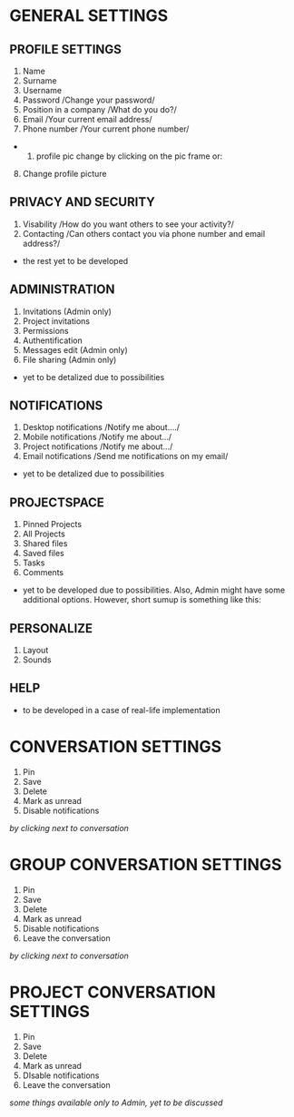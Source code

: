 # GENERAL SETTINGS
## PROFILE SETTINGS
1. Name
2. Surname
3. Username 
4. Password /Change your password/
5. Position in a company /What do you do?/
6. Email /Your current email address/
7. Phone number /Your current phone number/ 
  - 1. profile pic change by clicking on the pic frame or:
8. Change profile picture


## PRIVACY AND SECURITY
1. Visability /How do you want others to see your activity?/
2. Contacting /Can others contact you via phone number and email address?/

- the rest yet to be developed

## ADMINISTRATION
1. Invitations (Admin only)
2. Project invitations
3. Permissions 
4. Authentification
5. Messages edit (Admin only)
6. File sharing (Admin only)

- yet to be detalized due to possibilities

## NOTIFICATIONS
1. Desktop notifications /Notify me about..../
2. Mobile notifications /Notify me about.../
3. Project notifications /Notify me about.../
4. Email notifications /Send me notifications on my email/

- yet to be detalized due to possibilities

## PROJECTSPACE
1. Pinned Projects
2. All Projects
3. Shared files
4. Saved files
5. Tasks
6. Comments

- yet to be developed due to possibilities. Also, Admin might have some additional options. However, short sumup is something like this:


## PERSONALIZE
1. Layout
2. Sounds

## HELP
- to be developed in a case of real-life implementation


# CONVERSATION SETTINGS 
1. Pin 
2. Save
3. Delete
4. Mark as unread
5. Disable notifications

*by clicking next to conversation* 

# GROUP CONVERSATION SETTINGS 
1. Pin 
2. Save
3. Delete
4. Mark as unread
5. Disable notifications
6. Leave the conversation

*by clicking next to conversation*

# PROJECT CONVERSATION SETTINGS 
1. Pin 
2. Save
3. Delete
4. Mark as unread
5. DIsable notifications
6. Leave the conversation

*some things available only to Admin, yet to be discussed*



